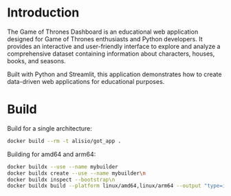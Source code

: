 # Introduction
The Game of Thrones Dashboard is an educational web application designed for Game of Thrones enthusiasts and Python developers. It provides an interactive and user-friendly interface to explore and analyze a comprehensive dataset containing information about characters, houses, books, and seasons.

Built with Python and Streamlit, this application demonstrates how to create data-driven web applications for educational purposes.

# Build

Build for a single architecture:
```sh
docker build --rm -t alisio/got_app .
```

Building for amd64 and arm64:
```sh
docker buildx --use --name mybuilder
docker buildx create --use --name mybuilder\n
docker buildx inspect --bootstrap\n
docker buildx build --platform linux/amd64,linux/arm64 --output "type=image,push=true"  --tag alisio/got_app:latest --builder mybuilder .
```
